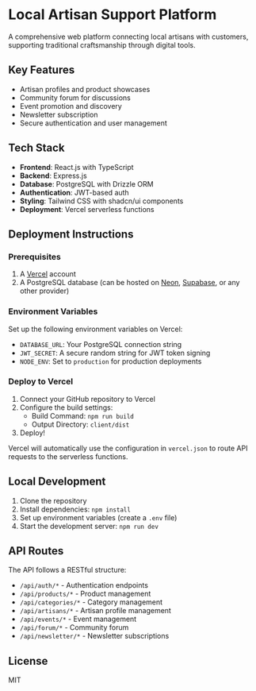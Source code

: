 # Local Artisan Support Platform

A comprehensive web platform connecting local artisans with customers, supporting traditional craftsmanship through digital tools.

## Key Features

- Artisan profiles and product showcases
- Community forum for discussions
- Event promotion and discovery
- Newsletter subscription
- Secure authentication and user management

## Tech Stack

- **Frontend**: React.js with TypeScript
- **Backend**: Express.js
- **Database**: PostgreSQL with Drizzle ORM
- **Authentication**: JWT-based auth
- **Styling**: Tailwind CSS with shadcn/ui components
- **Deployment**: Vercel serverless functions

## Deployment Instructions

### Prerequisites

1. A [Vercel](https://vercel.com) account
2. A PostgreSQL database (can be hosted on [Neon](https://neon.tech), [Supabase](https://supabase.com), or any other provider)

### Environment Variables

Set up the following environment variables on Vercel:

- `DATABASE_URL`: Your PostgreSQL connection string
- `JWT_SECRET`: A secure random string for JWT token signing
- `NODE_ENV`: Set to `production` for production deployments

### Deploy to Vercel

1. Connect your GitHub repository to Vercel
2. Configure the build settings:
   - Build Command: `npm run build`
   - Output Directory: `client/dist`
3. Deploy!

Vercel will automatically use the configuration in `vercel.json` to route API requests to the serverless functions.

## Local Development

1. Clone the repository
2. Install dependencies: `npm install`
3. Set up environment variables (create a `.env` file)
4. Start the development server: `npm run dev`

## API Routes

The API follows a RESTful structure:

- `/api/auth/*` - Authentication endpoints
- `/api/products/*` - Product management
- `/api/categories/*` - Category management
- `/api/artisans/*` - Artisan profile management
- `/api/events/*` - Event management
- `/api/forum/*` - Community forum
- `/api/newsletter/*` - Newsletter subscriptions

## License

MIT